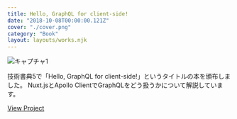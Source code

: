```yaml
---
title: Hello, GraphQL for client-side!
date: "2018-10-08T00:00:00.121Z"
cover: "./cover.png"
category: "Book"
layout: layouts/works.njk
---
```


![キャプチャ1](./cover.png)

技術書典5で「Hello, GraphQL for client-side!」というタイトルの本を頒布しました。
Nuxt.jsとApollo ClientでGraphQLをどう扱うかについて解説しています。

[View Project](https://inutetraplus.booth.pm/items/1045830)

